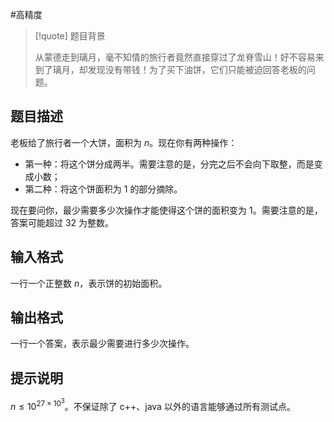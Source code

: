#高精度

> [!quote] 题目背景
> 
> 从蒙德走到璃月，毫不知情的旅行者竟然直接穿过了龙脊雪山！好不容易来到了璃月，却发现没有带钱！为了买下油饼，它们只能被迫回答老板的问题。

## 题目描述

老板给了旅行者一个大饼，面积为 $n$。现在你有两种操作：

- 第一种：将这个饼分成两半。需要注意的是，分完之后不会向下取整，而是变成小数；
- 第二种：将这个饼面积为 $1$ 的部分摘除。

现在要问你，最少需要多少次操作才能使得这个饼的面积变为 $1$。需要注意的是，答案可能超过 $32$ 为整数。

## 输入格式

一行一个正整数 $n$，表示饼的初始面积。

## 输出格式

一行一个答案，表示最少需要进行多少次操作。

## 提示说明

$n\le 10^{27\times10^{3}}$。不保证除了 c++、java 以外的语言能够通过所有测试点。